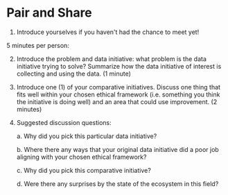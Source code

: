 # Pair and Share

1.  Introduce yourselves if you haven't had the chance to meet yet!

5 minutes per person:

2.  Introduce the problem and data initiative: what problem is the data
    initiative trying to solve? Summarize how the data initiative of
    interest is collecting and using the data. (1 minute)

3.  Introduce one (1) of your comparative initiatives. Discuss one thing
    that fits well within your chosen ethical framework (i.e. something
    you think the initiative is doing well) and an area that could use
    improvement. (2 minutes)

4.  Suggested discussion questions:

    a.  Why did you pick this particular data initiative?

    b.  Where there any ways that your original data initiative did a
        poor job aligning with your chosen ethical framework?

    c.  Why did you pick this comparative initiative?

    d.  Were there any surprises by the state of the ecosystem in this
        field?
